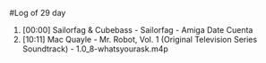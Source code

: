 #Log of 29 day

1. [00:00] Sailorfag & Cubebass - Sailorfag - Amiga Date Cuenta
1. [10:11] Mac Quayle - Mr. Robot, Vol. 1 (Original Television Series Soundtrack) - 1.0_8-whatsyourask.m4p
